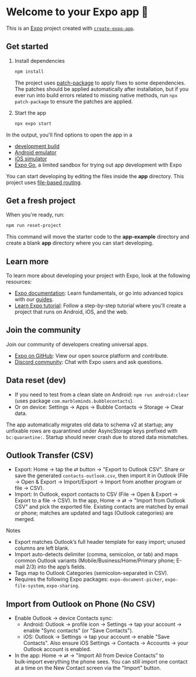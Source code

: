 # Welcome to your Expo app 👋

This is an [Expo](https://expo.dev) project created with [`create-expo-app`](https://www.npmjs.com/package/create-expo-app).

## Get started

1. Install dependencies

   ```bash
   npm install
   ```

   The project uses [patch-package](https://github.com/ds300/patch-package) to
   apply fixes to some dependencies. The patches should be applied automatically
   after installation, but if you ever run into build errors related to missing
   native methods, run `npx patch-package` to ensure the patches are applied.

2. Start the app

   ```bash
   npx expo start
   ```

In the output, you'll find options to open the app in a

- [development build](https://docs.expo.dev/develop/development-builds/introduction/)
- [Android emulator](https://docs.expo.dev/workflow/android-studio-emulator/)
- [iOS simulator](https://docs.expo.dev/workflow/ios-simulator/)
- [Expo Go](https://expo.dev/go), a limited sandbox for trying out app development with Expo

You can start developing by editing the files inside the **app** directory. This project uses [file-based routing](https://docs.expo.dev/router/introduction).

## Get a fresh project

When you're ready, run:

```bash
npm run reset-project
```

This command will move the starter code to the **app-example** directory and create a blank **app** directory where you can start developing.

## Learn more

To learn more about developing your project with Expo, look at the following resources:

- [Expo documentation](https://docs.expo.dev/): Learn fundamentals, or go into advanced topics with our [guides](https://docs.expo.dev/guides).
- [Learn Expo tutorial](https://docs.expo.dev/tutorial/introduction/): Follow a step-by-step tutorial where you'll create a project that runs on Android, iOS, and the web.

## Join the community

Join our community of developers creating universal apps.

- [Expo on GitHub](https://github.com/expo/expo): View our open source platform and contribute.
- [Discord community](https://chat.expo.dev): Chat with Expo users and ask questions.

## Data reset (dev)

- If you need to test from a clean slate on Android: `npm run android:clear` (uses package `com.marbleminds.bubblecontacts`).
- Or on device: Settings → Apps → Bubble Contacts → Storage → Clear data.

The app automatically migrates old data to schema v2 at startup; any unfixable rows are quarantined under AsyncStorage keys prefixed with `bc:quarantine:`. Startup should never crash due to stored data mismatches.

## Outlook Transfer (CSV)

- Export: Home → tap the ⇄ button → "Export to Outlook CSV". Share or save the generated `contacts-outlook.csv`, then import it in Outlook (File → Open & Export → Import/Export → Import from another program or file → CSV).
- Import: In Outlook, export contacts to CSV (File → Open & Export → Export to a file → CSV). In the app, Home → ⇄ → "Import from Outlook CSV" and pick the exported file. Existing contacts are matched by email or phone; matches are updated and tags (Outlook categories) are merged.

Notes
- Export matches Outlook’s full header template for easy import; unused columns are left blank.
- Import auto-detects delimiter (comma, semicolon, or tab) and maps common Outlook variants (Mobile/Business/Home/Primary phone; E-mail 2/3) into the app’s fields.
- Tags map to Outlook Categories (semicolon-separated in CSV).
- Requires the following Expo packages: `expo-document-picker`, `expo-file-system`, `expo-sharing`.

## Import from Outlook on Phone (No CSV)

- Enable Outlook → device Contacts sync:
  - Android: Outlook → profile icon → Settings → tap your account → enable "Sync contacts" (or "Save Contacts").
  - iOS: Outlook → Settings → tap your account → enable "Save Contacts". Also ensure iOS Settings → Contacts → Accounts → your Outlook account is enabled.
- In the app: Home → ⇄ → "Import All from Device Contacts" to bulk‑import everything the phone sees. You can still import one contact at a time on the New Contact screen via the "Import" button.

